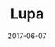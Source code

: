 ---
title: Lupa
date: '2017-06-07'
thumb_image: images/mar-2yo/lupa.jpg
thumb_image_alt: Lupa
image: images/mar-2yo/lupa.jpg
image_alt: Lupa
template: project
---	